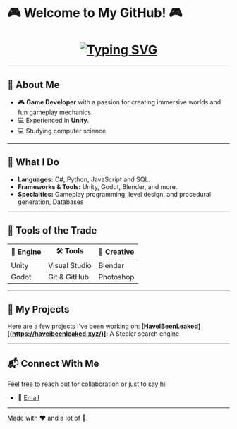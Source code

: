 # 🎮 Welcome to My GitHub! 🎮

<h1 align="center">
  <a href="https://github.com/EUworron" target="_blank">
    <img src="https://readme-typing-svg.demolab.com?font=Press+Start+2P&pause=1000&color=4FFBDF&center=true&vCenter=true&width=435&lines=Hi%2C+I'm+a+Game+Developer!;I+create+fun+and+immersive+games.;Coding+is+my+superpower!;Let's+build+something+amazing." alt="Typing SVG" />
  </a>
</h1>

---

## 🌟 About Me
- 🎮 **Game Developer** with a passion for creating immersive worlds and fun gameplay mechanics.
- 💻 Experienced in **Unity**.
- 💻 Studying computer science


---

## 🚀 What I Do
- **Languages:** C#, Python, JavaScript and SQL.
- **Frameworks & Tools:** Unity, Godot, Blender, and more.
- **Specialties:** Gameplay programming, level design, and procedural generation, Databases

---

## 🔧 Tools of the Trade
| 🚀 Engine        | 🛠️ Tools        | 🎨 Creative   |
|------------------|------------------|----------------|
| Unity            | Visual Studio    | Blender        |
| Godot            | Git & GitHub     | Photoshop      |


---

## 🌌 My Projects
Here are a few projects I've been working on:
**[HaveIBeenLeaked][(https://haveibeenleaked.xyz/)]:** A Stealer search engine


---

## 📬 Connect With Me
Feel free to reach out for collaboration or just to say hi!
- 💌 [Email](worron.dev@gmail.com)

---

Made with ❤️ and a lot of 🧠.

